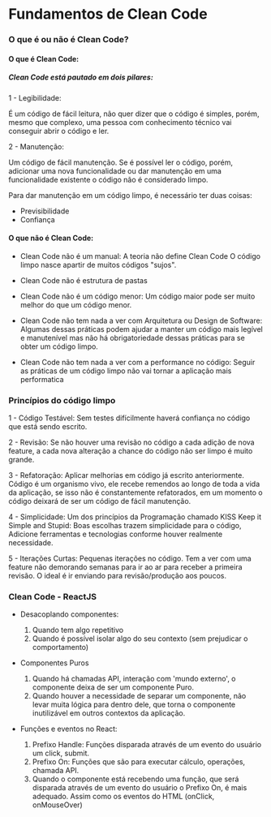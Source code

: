 # Fundamentos de Clean Code

### O que é ou não é Clean Code?

#### O que é Clean Code: 

<h5> Clean Code está pautado em dois pilares: </h5>

1 - Legibilidade: 

<p> É um código de fácil leitura, não quer dizer que o código é
simples, porém, mesmo que complexo, uma pessoa com conhecimento
técnico vai conseguir abrir o código e ler. </p>
     
2 - Manutenção: 
     
Um código de fácil manutenção. 
Se é possível ler o código, porém, adicionar uma nova 
funcionalidade ou dar manutenção em uma funcionalidade
existente o código não é considerado limpo.
     
 Para dar manutenção em um código limpo, é necessário
ter duas coisas: 
     
- Previsibilidade 
- Confiança



#### O que não é Clean Code: 

- Clean Code não é um manual: A teoria não define Clean Code
O código limpo nasce apartir de muitos códigos "sujos".

- Clean Code não é estrutura de pastas

- Clean Code não é um código menor: Um código maior pode ser muito melhor 
do que um código menor.

- Clean Code não tem nada a ver com Arquitetura ou Design de Software: 
Algumas dessas práticas podem ajudar a manter um código mais legível e manutenível
mas não há obrigatoriedade dessas práticas para se obter um código limpo.

- Clean Code não tem nada a ver com a performance no código: Seguir as 
práticas de um código limpo não vai tornar a aplicação mais performatica  


</hr>

### Princípios do código limpo

1 - Código Testável: Sem testes difícilmente haverá confiança no código que está sendo escrito.

2 - Revisão: Se não houver uma revisão no código a cada adição de nova feature, a cada nova 
alteração a chance do código não ser limpo é muito grande. 

3 - Refatoração: Aplicar melhorias em código já escrito anteriormente. Código é um organismo
vivo, ele recebe remendos ao longo de toda a vida da aplicação, se isso não é constantemente 
refatorados, em um momento o código deixará de ser um código de fácil manutenção. 

4 - Simplicidade: Um dos princípios da Programação chamado KISS
Keep it Simple and Stupid: Boas escolhas trazem simplicidade para o código,
Adicione ferramentas e tecnologias conforme houver realmente necessidade.

5 - Iterações Curtas: Pequenas iterações no código.
Tem a ver com uma feature não demorando semanas para ir ao ar
para receber a primeira revisão. O ideal é ir enviando para revisão/produção aos poucos.

### Clean Code - ReactJS

- Desacoplando componentes:
    1. Quando tem algo repetitivo
    2.  Quando é possível isolar algo do seu contexto
    (sem prejudicar o comportamento)

- Componentes Puros 
    1. Quando há chamadas API, interação com 'mundo externo', o componente 
    deixa de ser um componente Puro.
    2. Quando houver a necessidade de separar um componente, não levar 
    muita lógica para dentro dele, que torna o componente inutilizável em outros contextos da aplicação. 

- Funções e eventos no React: 
     1. Prefixo Handle: Funções disparada através de um evento do usuário
     um click, submit. 
     2. Prefixo On: Funções que são para executar cálculo, operações, chamada API.
     3. Quando o componente está recebendo uma função, que será disparada através de um evento do usuário o Prefixo On, é mais adequado. Assim como os eventos do HTML (onClick, onMouseOver)